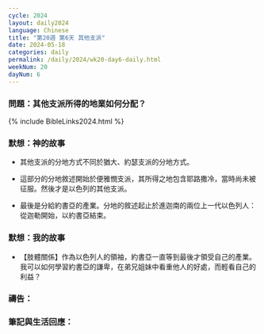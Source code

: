 ```yaml
---
cycle: 2024
layout: daily2024
language: Chinese
title: "第20週 第6天 其他支派"
date: 2024-05-18
categories: daily
permalink: /daily/2024/wk20-day6-daily.html
weekNum: 20
dayNum: 6
---
```


### 問題：其他支派所得的地業如何分配？

{% include BibleLinks2024.html %}

### 默想：神的故事 
+ 其他支派的分地方式不同於猶大、約瑟支派的分地方式。

+ 這部分的分地敘述開始於便雅憫支派，其所得之地包含耶路撒冷，當時尚未被征服。然後才是以色列的其他支派。

+ 最後是分給約書亞的產業。分地的敘述起止於進迦南的兩位上一代以色列人：從迦勒開始，以約書亞結束。

### 默想：我的故事 
+ 【肢體關係】作為以色列人的領袖，約書亞一直等到最後才領受自己的產業。我可以如何學習約書亞的謙卑，在弟兄姐妹中看重他人的好處，而輕看自己的利益？

### 禱告：

### 筆記與生活回應：
